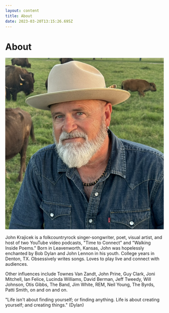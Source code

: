 ```yaml
---
layout: content
title: About
date: 2023-03-20T13:15:26.695Z
---
```

# About

![](../../images/uploads/img_4162-rvsd.jpeg)

J﻿ohn Krajicek is a folkcountryrock singer-songwriter, poet, visual artist, and host of two YouTube video podcasts, "Time to Connect" and "Walking Inside Poems." B﻿orn in Leavenworth, Kansas, John was hopelessly enchanted by Bob Dylan and John Lennon in his youth. College years in Denton, TX. Obsessively writes songs. Loves to play live and connect with audiences.

Other influences include Townes Van Zandt, John Prine, Guy Clark, Joni Mitchell, Ian Felice, Lucinda Williams, David Berman, Jeff Tweedy, Will Johnson, Otis Gibbs, The Band, Jim White, REM, Neil Young, The Byrds, Patti Smith, on and on and on.

"Life isn't about finding yourself; or finding anything. Life is about creating yourself; and creating things." (Dylan)